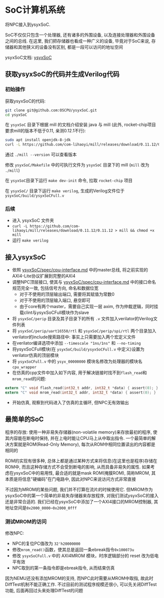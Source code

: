 # SoC计算机系统
将NPC接入到ysyxSoC. 

SoC不仅仅只包含一个处理器, 还有诸多的外围设备, 以及连接处理器和外围设备之间的总线. 在这里, 我们把存储器也看成一种广义的设备, 毕竟对于SoC来说, 存储器和其他狭义的设备没有区别, 都是一段可以访问的地址空间

ysyxSoC文档: [ysyxSoC](./ysyxSoC.md)

## 获取ysyxSoC的代码并生成Verilog代码
### 初始操作
获取ysyxSoC的代码:
```sh
git clone git@github.com:OSCPU/ysyxSoC.git
cd ysyxSoC
```

在 `ysyxSoC` 目录下根据 mill 的文档介绍安装 java 与 mill (此外, rocket-chip项目要求mill的版本不低于0.11, 亲测0.12.1不行):

```sh
sudo apt install openjdk-8-jdk
curl -L https://github.com/com-lihaoyi/mill/releases/download/0.11.12/0.11.12 > mill && chmod +x mill
```

通过 `./mill --version` 可以查看版本

修改 `ysyxSoC/Makefile` 中的可执行文件为 `ysyxSoC` 目录下的 mill (`mill` 改为 `./mill`)

在 `ysyxSoC`目录下运行 `make dev-init` 命令, 拉取 `rocket-chip` 项目

在 `ysyxSoC/` 目录下运行 `make verilog`, 生成的Verilog文件位于 `ysyxSoC/build/ysyxSoCFull.v`

### 后续
- 进入 ysyxSoC 文件夹
- `curl -L https://github.com/com-lihaoyi/mill/releases/download/0.11.12/0.11.12 > mill && chmod +x mill`
- 运行 `make verilog`


## 接入ysyxSoC
- 依照 [ysyxSoC/spec/cpu-interface.md](../../ysyxSoC/spec/cpu-interface.md) 中的master总线, 将之前实现的AXI4-Lite协议扩展到完整的AXI4
- 调整NPC顶层接口, 使其与 [ysyxSoC/spec/cpu-interface.md](../../ysyxSoC/spec/cpu-interface.md) 中的接口命名规范完全一致, 包括信号方向, 命名和数据位宽
  - 对于不使用的顶层输出端口, 需要将其赋值为常数0
  - 对于不使用的顶层输入端口, 悬空即可
  - 由于core有两个master，需要自己实现一层 axim, 作为仲裁逻辑，同时挂载clint与ysyxSoCFull模块作为slave
- 将 `ysyxSoC/perip` 目录及其子目录下的所有 `.v` 文件加入verilator的Verilog文件列表
- 将 `ysyxSoC/perip/uart16550/rtl` 和 `ysyxSoC/perip/spi/rtl` 两个目录加入verilator的include搜索路径中: 事实上只需要加入两个宏定义文件
- 在verilator编译选项中添加 `--timescale "1ns/1ns"` 和 `--no-timing`
- 将ysyxSoCFull模块(在 `ysyxSoC/build/ysyxSoCFull.v` 中定义)设置为verilator仿真的顶层模块
- 将 `ysyxSoCFull.v` 中的 `ysyx_00000000` 模块名修改为处理器的模块名 `cpu_wrapper`
- 在仿真的cpp文件中加入如下内容, 用于解决链接时找不到`flash_read`和`mrom_read`的问题:
```c
extern "C" void flash_read(int32_t addr, int32_t *data) { assert(0); }
extern "C" void mrom_read(int32_t addr, int32_t *data) { assert(0); }
```
- 开始仿真, 观察到代码进入了仿真的主循环, 但NPC无有效输出

## 最简单的SoC
程序的存放: 使用一种非易失存储器(non-volatile memory)来存放最初的程序, 使其内容能在断电时保持, 并在上电时能让CPU马上从中取出指令. 一个最简单的解决方案就是ROM(Read-Only Memory), 每次从ROM中相同位置读出的内容都是相同的

ROM的实现有很多种, 总体上都是通过某种方式来将信息(在这里也是程序)存储在ROM中, 而且这种存储方式不会受到断电的影响, 从而具备非易失的属性. 如果考虑在ysyxSoC中的易用性, 最合适的就是mask ROM(掩膜ROM), 简称MROM, 其本质是将信息"硬编码"在门电路中, 因此对NPC来说访问方式非常直接

不过因为MROM的某些问题, 我们并不打算在流片的时候使用它. 但MROM作为ysyxSoC中的第一个简单的非易失存储器来存放程序, 对我们测试ysyxSoC的接入还是非常合适的. 我们已经在ysyxSoC中添加了一个AXI4接口的MROM控制器, 其地址空间是`0x2000_0000~0x2000_0fff`

### 测试MROM的访问
修改NPC:
- NPC的复位PC值改为 `32'h20000000`
- 修改`mrom_read()`函数，使其总是返回一条ebreak指令`0x100073u`
- 修改 `ysyxSoCFull.v` 中的 AXI4MROM 模块，时序逻辑部分的 reset 改为低电平有效
- NPC取到的第一条指令即是ebreak指令, 从而结束仿真

因为NEMU还没有添加MROM的支持, 而NPC此时需要从MROM中取指, 故此时DiffTest机制不能正确工作. 不过目前的测试程序规模还很小, 可以先关闭DiffTest功能, 后面再回过头来处理DiffTest的问题